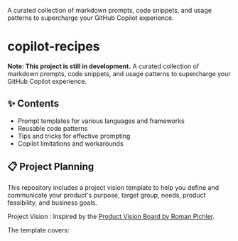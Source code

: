 A curated collection of markdown prompts, code snippets, and usage patterns to supercharge your GitHub Copilot experience.

# copilot-recipes

**Note: This project is still in development.**
A curated collection of markdown prompts, code snippets, and usage patterns to supercharge your GitHub Copilot experience.

## ✨ Contents

- Prompt templates for various languages and frameworks
- Reusable code patterns
- Tips and tricks for effective prompting
- Copilot limitations and workarounds

## 📋 Project Planning


This repository includes a project vision template to help you define and communicate your product's purpose, target group, needs, product feasibility, and business goals.

Project Vision : 
Inspired by the [Product Vision Board by Roman Pichler](https://www.romanpichler.com/tools/product-vision-board/).

The template covers:


